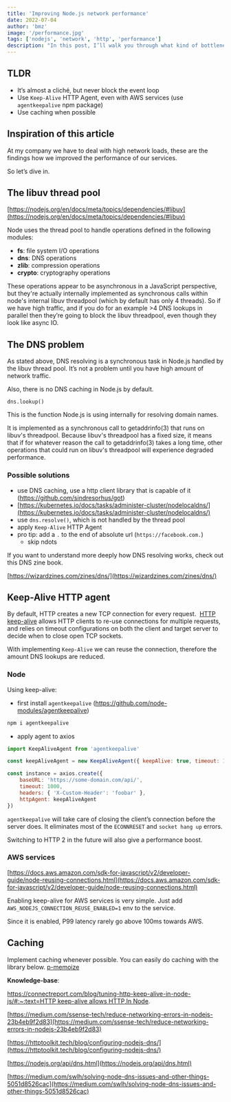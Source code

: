 ```yaml
---
title: 'Improving Node.js network performance'
date: 2022-07-04
author: 'bmz'
image: '/performance.jpg'
tags: ['nodejs', 'network', 'http', 'performance']
description: "In this post, I’ll walk you through what kind of bottlenecks I've found under high load, and how to address them."
---
```


## TLDR

- It’s almost a cliché, but never block the event loop
- Use `Keep-Alive` HTTP Agent, even with AWS services (use `agentkeepalive` npm package)
- Use caching when possible

## Inspiration of this article

At my company we have to deal with high network loads, these are the findings how we improved the performance of our services.

So let’s dive in.

## The libuv thread pool

[https://nodejs.org/en/docs/meta/topics/dependencies/#libuv](https://nodejs.org/en/docs/meta/topics/dependencies/#libuv)

Node uses the thread pool to handle operations defined in the following modules:

- **fs**: file system I/O operations
- **dns**: DNS operations
- **zlib**: compression operations
- **crypto**: cryptography operations

These operations appear to be asynchronous in a JavaScript perspective, but they're actually internally implemented as synchronous calls within node's internal libuv threadpool (which by default has only 4 threads). So if we have high traffic, and if you do for an example >4 DNS lookups in parallel then they’re going to block the libuv threadpool, even though they look like async IO.

## The DNS problem

As stated above, DNS resolving is a synchronous task in Node.js handled by the libuv thread pool. It’s not a problem until you have high amount of network traffic.

Also, there is no DNS caching in Node.js by default.

`dns.lookup()`

This is the function Node.js is using internally for resolving domain names.

It is implemented as a synchronous call to getaddrinfo(3) that runs on libuv's threadpool. Because libuv's threadpool has a fixed size, it means that if for whatever reason the call to getaddrinfo(3) takes a long time, other operations that could run on libuv's threadpool will experience degraded performance.

### Possible solutions

- use DNS caching, use a http client library that is capable of it (https://github.com/sindresorhus/got)
- [https://kubernetes.io/docs/tasks/administer-cluster/nodelocaldns/](https://kubernetes.io/docs/tasks/administer-cluster/nodelocaldns/)
- use `dns.resolve()`, which is not handled by the thread pool
- apply `Keep-Alive` HTTP Agent
- pro tip: add a `.` to the end of absolute url (`https://facebook.com.`)
  - skip ndots

If you want to understand more deeply how DNS resolving works, check out this DNS zine book.

[https://wizardzines.com/zines/dns/](https://wizardzines.com/zines/dns/)

## Keep-Alive HTTP agent

By default, HTTP creates a new TCP connection for every request.  [HTTP keep-alive](https://en.wikipedia.org/wiki/HTTP_persistent_connection)
allows HTTP clients to re-use connections for multiple requests, and relies on timeout configurations on both the client and target server to decide when to close open TCP sockets.

With implementing `Keep-Alive` we can reuse the connection, therefore the amount DNS lookups are reduced.

### Node

Using keep-alive:

- first install `agentkeepalive` (https://github.com/node-modules/agentkeepalive)

```js
npm i agentkeepalive
```

- apply agent to axios

```js
import KeepAliveAgent from 'agentkeepalive'

const keepAliveAgent = new KeepAliveAgent({ keepAlive: true, timeout: 10000 })

const instance = axios.create({
	baseURL: 'https://some-domain.com/api/',
	timeout: 1000,
	headers: { 'X-Custom-Header': 'foobar' },
	httpAgent: keepAliveAgent
})
```

`agentkeepalive` will take care of closing the client’s connection before the server does. It eliminates most of the `ECONNRESET` and `socket hang up` errors.

Switching to HTTP 2 in the future will also give a performance boost.

### AWS services

[https://docs.aws.amazon.com/sdk-for-javascript/v2/developer-guide/node-reusing-connections.html](https://docs.aws.amazon.com/sdk-for-javascript/v2/developer-guide/node-reusing-connections.html)

Enabling keep-alive for AWS services is very simple. Just add `AWS_NODEJS_CONNECTION_REUSE_ENABLED=1` env to the service.

Since it is enabled, P99 latency rarely go above 100ms towards AWS.

## Caching

Implement caching whenever possible. You can easily do caching with the library below.
[p-memoize](https://www.npmjs.com/package/p-memoize)

**Knowledge-base**:

[https://connectreport.com/blog/tuning-http-keep-alive-in-node-js/#:~:text=HTTP keep-alive allows HTTP,In Node](https://connectreport.com/blog/tuning-http-keep-alive-in-node-js/#:~:text=HTTP%20keep%2Dalive%20allows%20HTTP,In%20Node).

[https://medium.com/ssense-tech/reduce-networking-errors-in-nodejs-23b4eb9f2d83](https://medium.com/ssense-tech/reduce-networking-errors-in-nodejs-23b4eb9f2d83)

[https://httptoolkit.tech/blog/configuring-nodejs-dns/](https://httptoolkit.tech/blog/configuring-nodejs-dns/)

[https://nodejs.org/api/dns.html](https://nodejs.org/api/dns.html)

[https://medium.com/swlh/solving-node-dns-issues-and-other-things-5051d8526cac](https://medium.com/swlh/solving-node-dns-issues-and-other-things-5051d8526cac)
